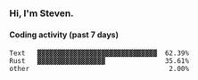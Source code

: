 ### Hi, I'm Steven.

#### Coding activity (past 7 days)
```
Text   ▓▓▓▓▓▓▓▓▓▓▓▓▓▓▓▓▓▓▓▓▓▓▓▓▓▓▓▓▓▓  62.39%
Rust   ▓▓▓▓▓▓▓▓▓▓▓▓▓▓▓▓▓               35.61%
other                                   2.00%
```

